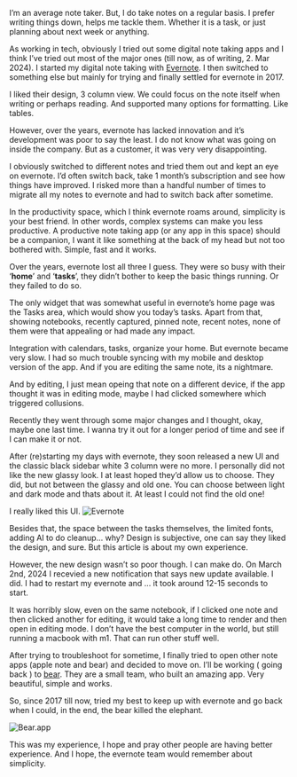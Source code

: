 I’m an average note taker. But, I do take notes on a regular basis. I prefer writing things down, helps me tackle them. Whether it is a task, or just planning about next week or anything. 

As working in tech, obviously I tried out some digital note taking apps and I think I’ve tried out most of the major ones (till now, as of writing, 2. Mar 2024). I started my digital note taking with [Evernote](https://www.evernote.com/).  I then switched to something else but mainly for trying and finally settled for evernote in 2017. 

I liked their design, 3 column view. We could focus on the note itself when writing or perhaps reading. And supported many options for formatting. Like tables. 

However, over the years, evernote has lacked innovation and it’s development was poor to say the least. I do not know what was going on inside the company. But as a customer, it was very very disappointing. 

I obviously switched to different notes and tried them out and kept an eye on evernote. I’d often switch back, take 1 month’s subscription and see how things have improved. I risked more than a handful number of times to migrate all my notes to evernote and had to switch back after sometime. 

In the productivity space, which I think evernote roams around, simplicity is your best friend. In other words, complex systems can make you less productive. A productive note taking app (or any app in this space) should be a companion, I want it like something at the back of my head but not too bothered with. Simple, fast and it works.

Over the years, evernote lost all three I guess. They were so busy with their ‘**home**’ and ‘**tasks**’, they didn’t bother to keep the basic things running. Or they failed to do so. 

The only widget that was somewhat useful in evernote’s home page was the Tasks area, which would show you today’s tasks. Apart from that, showing notebooks, recently captured, pinned note, recent notes, none of them were that appealing or had made any impact. 

Integration with calendars, tasks, organize your home. But evernote became very slow. I had so much trouble syncing with my mobile and desktop version of the app. And if you are editing the same note, its a nightmare.

And by editing, I just mean opeing that note on a different device, if the app thought it was in editing mode, maybe I had clicked somewhere which triggered collusions. 

Recently they went through some major changes and I thought, okay, maybe one last time. I wanna try it out for a longer period of time and see if I can make it or not. 

After (re)starting my days with evernote, they soon released a new UI and the classic black sidebar white 3 column were no more. I personally did not like the new glassy look. I at least hoped they’d allow us to choose. They did, but not between the glassy and old one. You can choose between light and dark mode and thats about it. At least I could not find the old one! 


I really liked this UI. 
![Evernote](https://store-images.s-microsoft.com/image/apps.34390.9007199266246247.98c8221f-8cff-4552-a6dc-72ec835527f0.6668eaf8-4d03-48a2-94b0-79ae4d2739bb)

Besides that, the space between the tasks themselves, the limited fonts, adding AI to do cleanup… why? Design is subjective, one can say they liked the design, and sure. But this article is about my own experience. 

However, the new design wasn’t so poor though. I can make do. On March 2nd, 2024 I recevied a new notification that says new update available. I did. I had to restart my evernote and … it took around 12-15 seconds to start.

It was horribly slow, even on the same notebook, if I clicked one note and then clicked another for editing, it would take a long time to render and then open in editing mode. I don’t have the best computer in the world, but still running a macbook with m1. That can run other stuff well. 

After trying to troubleshoot for sometime, I finally tried to open other note apps (apple note and bear) and decided to move on. 
I’ll be working ( going back ) to [bear](https://bear.app/). They are a small team, who built an amazing app. Very beautiful, simple and works. 

So, since 2017 till now, tried my best to keep up with evernote and go back when I could, in the end, the bear killed the elephant. 

![Bear.app](https://bear.app/images/website-icons/card.jpg)

This was my experience, I hope and pray other people are having better experience. And I hope, the evernote team would remember about simplicity.